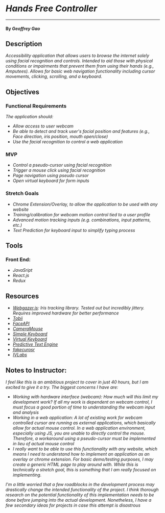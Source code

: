 
# _Hands Free Controller_
<hr>

#### By _Geoffrey Gao_

## Description
_Accessibility application that allows users to browse the internet solely using facial recognition and controls. Intended to aid those with physical conditions or impairments that prevent them from using their hands (e.g., Amputees).  Allows for basic web navigation functionality including cursor movements, clicking, scrolling, and a keyboard._

## Objectives
### Functional Requirements
_The application should:_
* _Allow access to user webcam_
* _Be able to detect and track user's facial position and features (e.g., Face direction, iris position, mouth open/close)_
* _Use the facial recognition to control a web application_

### MVP
* _Control a pseudo-cursor using facial recognition_
* _Trigger a mouse click using facial recognition_
* _Page navigation using pseudo cursor_
* _Open virtual keyboard for form inputs_

### Stretch Goals 
* _Chrome Extension/Overlay, to allow the application to be used with any website_
* _Training/calibration for webcam motion control tied to a user profile_
* _Advanced motion tracking inputs (e.g. combinations, input patterns, etc.)_
* _Text Prediction for keyboard input to simplify typing process_

## Tools
### Front End:
* _JavaSript_
* _React.js_
* _Redux_

## Resources
* _[Webgazer.js](https://webgazer.cs.brown.edu/): Iris tracking library. Tested out but incredibly jittery. Requires improved hardware for better performance_
* _[Tobii](https://github.com/BenLeech/tobii-eye-mouse-control)_
* _[FaceAPI](https://justadudewhohacks.github.io/face-api.js/docs/index.html)_
* _[CameraMouse](http://cameramouse.org/about.html)_
* _[Simple Keyboard](https://hodgef.com/simple-keyboard/getting-started/)_
* _[Virtual Keyboard](https://furcan.github.io/KioskBoard/)_
* _[Predictive Text Engine](https://docs.replit.com/tutorials/nodejs/predictive-text-engine)_
* _[fakecurosr](https://github.com/Fighter178/FakeCursor/)_
* _[IVLabs](https://www.ivlabs.in/cursor-controlled.html)_


## Notes to Instructor:

_I feel like this is an ambitious project to cover in just 40 hours, but I am excited to give it a try. The biggest concerns I have are:_

* _Working with hardware interface (webcam): How much will this limit my development work? If all my work is dependent on webcam control, I must focus a good portion of time to understanding the webcam input and analysis_
* _Working in a web application: A lot of existing work for webcam controlled cursor are running as external applications, which basically allow for actual mouse control. In a web application environment, especially using JS, you are unable to directly control the mouse. Therefore, a workaround using a pseudo-cursor must be implemented in lieu of actual mouse control_
* _I really want to be able to use this functionality with any website, which means I need to understand how to implement an application as an overlay or chrome extension. For basic demo/testing purposes, I may create a generic HTML page to play around with. While this is technically a stretch goal, this is something that I am really focused on implementing._

_I'm a little worried that a few roadblocks in the development process may drastically change the intended functionality of the project. I think thorough research on the potential functionality of this implementation needs to be done before jumping into the actual development. Nonetheless, I have a few secondary ideas for projects in case this attempt is disastrous_